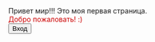 <html>
<head>
<title>Моя первая страница!</title>
</head>
<body>
Привет мир!!! Это моя первая страница.
<br>
<font color="#CC0000"> Добро пожаловать! :) </font>
<br>
<input type="submit" value="Вход" onclick=" location.href='leftbar.html'  ">
</body>
</html>

